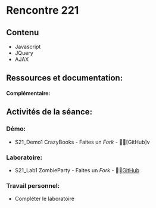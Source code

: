 # Rencontre 221

## Contenu
- Javascript
- JQuery
- AJAX
## Ressources et documentation: 



#### Complémentaire: 



## Activités de la séance: 

### Démo:
- S21_Demo1 CrazyBooks - Faites un *Fork* - 🔗‍💥[GitHub]v

### Laboratoire: 
- S21_Lab1 ZombieParty - Faites un *Fork* - 🔗‍💥[GitHub](BRISE)

### Travail personnel: 
- Compléter le laboratoire